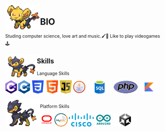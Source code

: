  
<img align='left' src='https://github.com/PachaConJet/PachaConJet/blob/main/Bio/shinx.gif' width='22%'> 


# BIO
Studing computer science, love art and music.🖌️🎨 
Like to play videogames🕹️
###



<img align='left' src='https://github.com/PachaConJet/PachaConJet/blob/main/Bio/Luxio.gif' width='20%'> 
<h2 align="left">Skills</h2>
<p align="left">Language Skills</p>
<p align="left">
 <img src='https://github.com/PachaConJet/PachaConJet/blob/main/Plataforms/C%23.png' height='42px'/>
 <img src='https://github.com/PachaConJet/PachaConJet/blob/main/Plataforms/C%2B%2B.png' height='42px'/>
 <img src='https://github.com/PachaConJet/PachaConJet/blob/main/Plataforms/css.png' height='42px'/>
 <img src='https://github.com/PachaConJet/PachaConJet/blob/main/Plataforms/html.png' height='42px'/>
 <img src='https://github.com/PachaConJet/PachaConJet/blob/main/Plataforms/Javas.png' height='42px'/>
 <img src='https://github.com/PachaConJet/PachaConJet/blob/main/Plataforms/java.png' height='42px'/>
 <img src='https://github.com/PachaConJet/PachaConJet/blob/main/Plataforms/sql.png' height='42px'/>
 <img src='https://github.com/PachaConJet/PachaConJet/blob/main/Plataforms/php.png' height='42px'/>
 <img src='https://github.com/PachaConJet/PachaConJet/blob/main/Plataforms/Kotlin.png' height='42px'/>
</p>
<img align='left' src='https://github.com/PachaConJet/PachaConJet/blob/main/Bio/Luxray.gif' width='22%'>

 <h2 align="left"></h2>
<p align="left">Platform Skills</p>
<p align="left">
  <img src='https://github.com/PachaConJet/PachaConJet/blob/main/Plataforms/Oracle.png' height='42px'/>
 <img src='https://github.com/PachaConJet/PachaConJet/blob/main/Plataforms/mysql.png' height='42px'/>
 <img src='https://github.com/PachaConJet/PachaConJet/blob/main/Plataforms/cisco.png' height='42px'/>
  <img src='https://github.com/PachaConJet/PachaConJet/blob/main/Plataforms/Arduino.png' height='42px'/>
 <img src='https://github.com/PachaConJet/PachaConJet/blob/main/Plataforms/Unity.png' height='42px'/>
</p>


